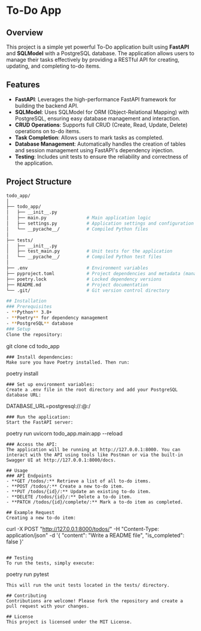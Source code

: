 # To-Do App

## Overview

This project is a simple yet powerful To-Do application built using **FastAPI** and **SQLModel** with a PostgreSQL database. The application allows users to manage their tasks effectively by providing a RESTful API for creating, updating, and completing to-do items.

## Features

- **FastAPI**: Leverages the high-performance FastAPI framework for building the backend API.
- **SQLModel**: Uses SQLModel for ORM (Object-Relational Mapping) with PostgreSQL, ensuring easy database management and interaction.
- **CRUD Operations**: Supports full CRUD (Create, Read, Update, Delete) operations on to-do items.
- **Task Completion**: Allows users to mark tasks as completed.
- **Database Management**: Automatically handles the creation of tables and session management using FastAPI's dependency injection.
- **Testing**: Includes unit tests to ensure the reliability and correctness of the application.

## Project Structure

```bash
todo_app/
│
├── todo_app/
│   ├── __init__.py
│   ├── main.py               # Main application logic
│   ├── settings.py           # Application settings and configuration
│   └── __pycache__/          # Compiled Python files
│
├── tests/
│   ├── __init__.py
│   ├── test_main.py          # Unit tests for the application
│   └── __pycache__/          # Compiled Python test files
│
├── .env                      # Environment variables
├── pyproject.toml            # Project dependencies and metadata (managed by Poetry)
├── poetry.lock               # Locked dependency versions
├── README.md                 # Project documentation
└── .git/                     # Git version control directory

## Installation
### Prerequisites
- **Python** 3.8+
- **Poetry** for dependency management
- **PostgreSQL** database
### Setup
Clone the repository:
```
git clone <repository-url>
cd todo_app
```
### Install dependencies: 
Make sure you have Poetry installed. Then run:
```
poetry install
```
### Set up environment variables:
Create a .env file in the root directory and add your PostgreSQL database URL:
```
DATABASE_URL=postgresql://<username>:<password>@<host>:<port>/<database>
```
### Run the application: 
Start the FastAPI server:
```
poetry run uvicorn todo_app.main:app --reload
```
### Access the API: 
The application will be running at http://127.0.0.1:8000. You can interact with the API using tools like Postman or via the built-in Swagger UI at http://127.0.0.1:8000/docs.

## Usage
### API Endpoints
- **GET /todos/:** Retrieve a list of all to-do items.
- **POST /todos/:** Create a new to-do item.
- **PUT /todos/{id}/:** Update an existing to-do item.
- **DELETE /todos/{id}/:** Delete a to-do item.
- **PATCH /todos/{id}/complete/:** Mark a to-do item as completed.

## Example Request
Creating a new to-do item:

```
curl -X POST "http://127.0.0.1:8000/todos/" -H "Content-Type: application/json" -d '{
  "content": "Write a README file",
  "is_completed": false
}'
```

## Testing
To run the tests, simply execute:

```
poetry run pytest
```
This will run the unit tests located in the tests/ directory.

## Contributing
Contributions are welcome! Please fork the repository and create a pull request with your changes.

## License
This project is licensed under the MIT License.
